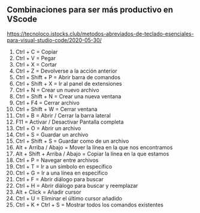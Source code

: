 ## Combinaciones para ser más productivo en VScode

https://tecnoloco.istocks.club/metodos-abreviados-de-teclado-esenciales-para-visual-studio-code/2020-05-30/

1. Ctrl + C = Copiar
2. Ctrl + V = Pegar
3. Ctrl + X = Cortar
4. Ctrl + Z = Devolverse a la acción anterior
5. Ctrl + Shift + P = Abrir barra de comandos
6. Ctrl + Shift + X = Ir al panel de extensiones
7. Ctrl + N = Crear un nuevo archivo
8. Ctrl + Shift + N = Crear una nueva ventana
9. Ctrl + F4 = Cerrar archivo
10. Ctrl + Shift + W = Cerrar ventana
11. Ctrl + B = Abrir / Cerrar la barra lateral
12. F11 = Activar / Desactivar Pantalla completa
13. Ctrl + O = Abrir un archivo
14. Ctrl + S = Guardar un archivo
15. Ctrl + Shift + S = Guardar como de un archivo
16. Alt + Arriba / Abajo = Mover la línea en la que nos encontramos
17. Alt + Shift + Arriba / Abajo = Copiar la línea en la que estamos
18. Ctrl + P = Navegar entre archivos
19. Ctrl + T = Ir a un símbolo en específico
20. Ctrl + G = Ir a una línea en específico
21. Ctrl + F = Abrir diálogo para buscar
22. Ctrl + H = Abrir diálogo para buscar y reemplazar
23. Alt + Click = Añadir cursor
24. Ctrl + U = Eliminar el último cursor añadido
25. Ctrl + K + Ctrl + S = Mostrar todos los comandos existentes